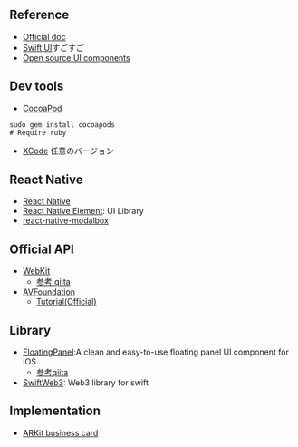 
## Reference
- [Official doc]()
- [Swift UI](https://developer.apple.com/tutorials/swiftui/)すごすご
- [Open source UI components](https://www.cocoacontrols.com)

## Dev tools
- [CocoaPod](https://cocoapods.org/)

```
sudo gem install cocoapods
# Require ruby
```
- [XCode](https://developer.apple.com/download/more/) 任意のバージョン
## React Native
- [React Native](https://facebook.github.io/react-native/)
- [React Native Element](https://react-native-training.github.io/react-native-elements/): UI Library
- [react-native-modalbox](https://github.com/maxs15/react-native-modalbox)

## Official API
- [WebKit](https://developer.apple.com/documentation/webkit)
  - [参考 qiita](https://qiita.com/fromage-blanc/items/079bc8d6da34ac90fecf)
- [AVFoundation](https://developer.apple.com/documentation/avfoundation)
  - [Tutorial(Official)](https://developer.apple.com/documentation/avfoundation/cameras_and_media_capture/avcam_building_a_camera_app)

## Library
- [FloatingPanel](https://github.com/SCENEE/FloatingPanel):A clean and easy-to-use floating panel UI component for iOS
    - [参考qiita](https://qiita.com/dotrikun/items/369f5c0730f444d97cf1)
- [SwiftWeb3](https://github.com/matter-labs/web3swift): Web3 library for swift

## Implementation
- [ARKit business card](https://github.com/vnovick/armonster-arkit2-businesscard)
